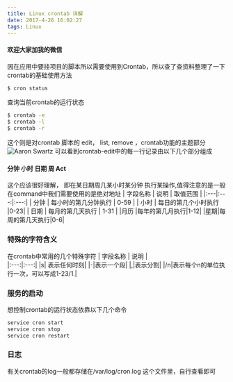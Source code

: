 ```yaml
---
title: Linux crontab 详解
date: 2017-4-26 16:02:27
tags: Linux
---
```

#### 欢迎大家加我的微信
因在应用中要挂项目的脚本所以需要使用到Crontab，所以查了查资料整理了一下crontab的基础使用方法

```bash
$ cron status
```
查询当前crontab的运行状态
```bash
$ crontab -e
$ crontab -l
$ crontab -r
```
这个则是对crontab 脚本的 edit， list, remove  ，crontab功能的主题部分
![Aaron Swartz](https://raw.githubusercontent.com/hwt83525055/PhotoSource/master/Crontab_1.jpg)
可以看到crontab-edit中的每一行记录由以下几个部分组成
#### 分钟 小时 日期 周 Act

 这个应该很好理解， 即在某日期周几某小时某分钟 执行某操作,值得注意的是一般在command中我们需要使用的是绝对地址
 | 字段名称        | 说明         | 取值范围  |
|:---|:---:|:---:|
| 分钟      | 每小时的第几分钟执行 | 0-59 |
| 小时    | 每日的第几个小时执行 |0-23|
| 日期 | 每月的第几天执行 | 1-31 |
|月历 |每年的第几月执行|1-12|
|星期|每周的第几天执行|0-6|

### 特殊的字符含义
在crontab中常用的几个特殊字符
| 字段名称        | 说明    |     
|:---:|:---:|
|s| 表示任何时刻|
|-|表示一个段|
|,|表示分割|
|/n|表示每个n的单位执行一次，可以写成1-23/1.|
### 服务的启动
想控制crontab的运行状态依靠以下几个命令
```bash
service cron start
service cron stop
service cron restart
```
### 日志
有关crontab的log一般都存储在/var/log/cron.log 这个文件里，自行查看即可
